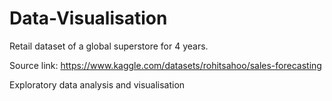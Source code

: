 # Data-Visualisation

Retail dataset of a global superstore for 4 years.

Source link: https://www.kaggle.com/datasets/rohitsahoo/sales-forecasting

Exploratory data analysis and visualisation
